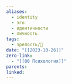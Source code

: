 ```yaml
---
aliases:
  - identity
  - эго
  - идентичности
  - личность
tags:
  - зрелость/🌱
date: "[[2023-10-26]]"
zero-link:
  - "[[00 Психология]]"
parents: 
linked:
---
```

